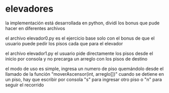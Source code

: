 # elevadores

la implementación está desarrollada en python, dividí los bonus que pude hacer en diferentes archivos

el archivo elevador0.py es el ejercicio base solo con el bonus de que el usuario puede pedir los pisos cada que para el elevador

el archivo elevador1.py el usuario pide directamente los pisos desde el inicio por consola y no precarga un arreglo con los pisos de destino

el modo de uso es simple, ingresa un numero de piso quemándolo desde el llamado de la función "moverAscensor(int, arreglo[])"
cuando se detiene en un piso, hay que escribir por consola "s" para ingresar otro piso o "n" para seguir el recorrido

